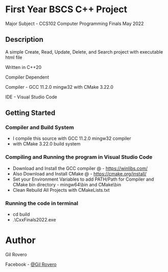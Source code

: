 # First Year BSCS C++ Project
Major Subject - CCS102 Computer Programming Finals May 2022

## Description
A simple Create, Read, Update, Delete, and Search project with executable html file

Written in C++20

Compiler Dependent

Compiler - GCC 11.2.0 mingw32 with CMake 3.22.0

IDE      - Visual Studio Code

## Getting Started

### Compiler and Build System
* I compile this source with GCC 11.2.0 mingw32 compiler
* with CMake 3.22.0 build system

### Compiling and Running the program in Visual Studio Code
* Download and Install the GCC compiler @ - https://winlibs.com/
* Also Download and Install CMake @ - https://cmake.org/install/
* Set your Environment Variables to add PATH/Path for Compiler and CMake bin directory - mingw64\bin and CMake\bin
* Clean Rebuild All Projects with CMakeLists.txt

### Running the code in terminal
* cd build
* .\CxxFinals2022.exe

# Author
Gil Rovero

Facebook - [@Gil Rovero](https://www.facebook.com/imgilworthit/)
